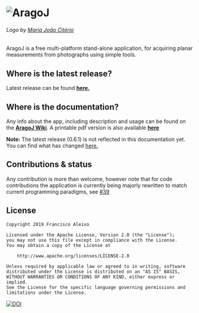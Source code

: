 # ![AragoJ](https://github.com/franciscoaleixo/AragoJ/blob/master/wiki/title_main_r.png)
###### Logo by [Maria João Citério](https://www.behance.net/mariajoaoct)


AragoJ is a free multi-platform stand-alone application, for acquiring planar measurements from photographs using simple tools.


## Where is the latest release?
Latest release can be found **[here.](../../releases/latest)**

## Where is the documentation?
Any info about the app, including description and usage can be found on the **[AragoJ Wiki](../../wiki)**.
A printable pdf version is also available **[here](https://github.com/franciscoaleixo/AragoJ/blob/master/wiki/AragoJ_0_4.pdf)**

**Note:** The latest release (0.6.1) is not reflected in this documentation yet. You can find what has changed [here.](https://github.com/franciscoaleixo/AragoJ/releases/tag/0.6.1)

## Contributions & status
Any contribution is more than welcome, however note that for code contributions the application is currently being majorly rewritten to match current programming paradigms, see [#39](https://github.com/franciscoaleixo/AragoJ/issues/39)


## License
    Copyright 2019 Francisco Aleixo
    
    Licensed under the Apache License, Version 2.0 (the "License");
    you may not use this file except in compliance with the License.
    You may obtain a copy of the License at
    
        http://www.apache.org/licenses/LICENSE-2.0

    Unless required by applicable law or agreed to in writing, software
    distributed under the License is distributed on an "AS IS" BASIS,
    WITHOUT WARRANTIES OR CONDITIONS OF ANY KIND, either express or implied.
    See the License for the specific language governing permissions and
    limitations under the License.

[![DOI](https://zenodo.org/badge/103962006.svg)](https://zenodo.org/badge/latestdoi/103962006)

